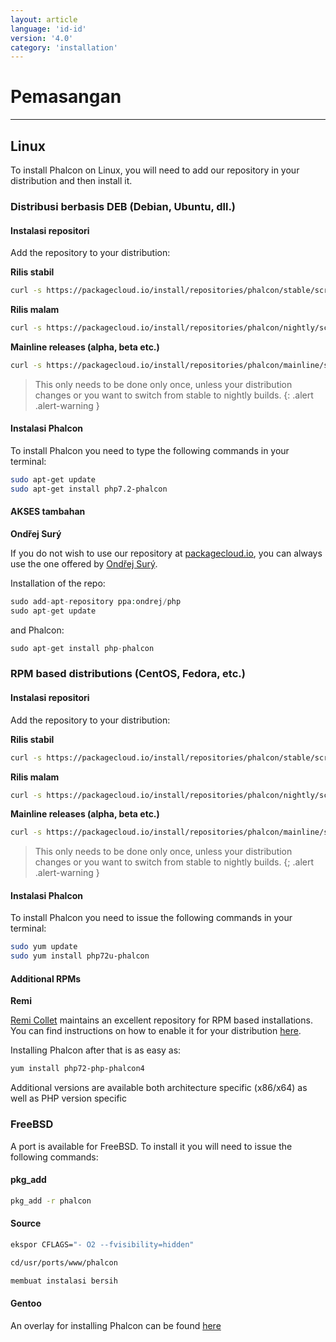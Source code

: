 ```yaml
---
layout: article
language: 'id-id'
version: '4.0'
category: 'installation'
---
```

# Pemasangan

* * *

## Linux

To install Phalcon on Linux, you will need to add our repository in your distribution and then install it.

### Distribusi berbasis DEB (Debian, Ubuntu, dll.)

#### Instalasi repositori

Add the repository to your distribution:

**Rilis stabil**

```bash
curl -s https://packagecloud.io/install/repositories/phalcon/stable/script.deb.sh | sudo bash
```

**Rilis malam**

```bash
curl -s https://packagecloud.io/install/repositories/phalcon/nightly/script.deb.sh | sudo bash
```

**Mainline releases (alpha, beta etc.)**

```bash
curl -s https://packagecloud.io/install/repositories/phalcon/mainline/script.deb.sh | sudo bash
```

> This only needs to be done only once, unless your distribution changes or you want to switch from stable to nightly builds. {: .alert .alert-warning }

#### Instalasi Phalcon

To install Phalcon you need to type the following commands in your terminal:

```bash
sudo apt-get update
sudo apt-get install php7.2-phalcon
```

#### AKSES tambahan

**Ondřej Surý**

If you do not wish to use our repository at [packagecloud.io](https://packagecloud.io/phalcon), you can always use the one offered by [Ondřej Surý](https://launchpad.net/~ondrej/+archive/ubuntu/php/).

Installation of the repo:

```php
sudo add-apt-repository ppa:ondrej/php
sudo apt-get update
```

and Phalcon:

```php
sudo apt-get install php-phalcon
```

### RPM based distributions (CentOS, Fedora, etc.)

#### Instalasi repositori

Add the repository to your distribution:

**Rilis stabil**

```bash
curl -s https://packagecloud.io/install/repositories/phalcon/stable/script.rpm.sh | sudo bash
```

**Rilis malam**

```bash
curl -s https://packagecloud.io/install/repositories/phalcon/nightly/script.rpm.sh | sudo bash
```

**Mainline releases (alpha, beta etc.)**

```bash
curl -s https://packagecloud.io/install/repositories/phalcon/mainline/script.rpm.sh | sudo bash
```

> This only needs to be done only once, unless your distribution changes or you want to switch from stable to nightly builds. {; .alert .alert-warning }

#### Instalasi Phalcon

To install Phalcon you need to issue the following commands in your terminal:

```bash
sudo yum update
sudo yum install php72u-phalcon
```

#### Additional RPMs

**Remi**

[Remi Collet](https://github.com/remicollet) maintains an excellent repository for RPM based installations. You can find instructions on how to enable it for your distribution [here](https://blog.remirepo.net/pages/Config-en).

Installing Phalcon after that is as easy as:

```bash
yum install php72-php-phalcon4
```

Additional versions are available both architecture specific (x86/x64) as well as PHP version specific

### FreeBSD

A port is available for FreeBSD. To install it you will need to issue the following commands:

#### pkg_add

```bash
pkg_add -r phalcon
```

#### Source

```bash
ekspor CFLAGS="- O2 --fvisibility=hidden"

cd/usr/ports/www/phalcon

membuat instalasi bersih
```

<a name='installation-gentoo'></a>

#### Gentoo

An overlay for installing Phalcon can be found [here](https://github.com/smoke/phalcon-gentoo-overlay)